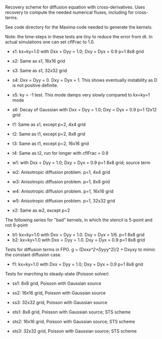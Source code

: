 Recovery scheme for diffusion equation with cross-derivatives. Uses
recovery to compute the needed numerical fluxes, including for
cross-terms.

See code directory for the Maxima code needed to generate the kernels.

Note: the time-steps in these tests are tiny to reduce the error from
dt. In actual simulations one can set cflFrac to 1.0.

- s1: kx=ky=1.0 with Dxx = Dyy = 1.0; Dxy = Dyx = 0.9 p=1 8x8 grid
- s2: Same as s1, 16x16 grid
- s3: Same as s1, 32x32 grid
- s4: Dxx = Dyy = 0. Dxy = Dyx = 1. This shows eventually instability
  as D is not positive definite.
- s5: ky = -1 test. This mode damps very slowly compared to kx=ky=1 mode
- s6: Decay of Gaussian with Dxx = Dyy = 1.0; Dxy = Dyx = 0.9 p=1 12x12 grid

- t1: Same as s1, except p=2, 4x4 grid
- t2: Same as t1, except p=2, 8x8 grid
- t3: Same as t1, except p=2, 16x16 grid
- t4: Same as t2, run for longer with cflFrac = 0.9

- w1: with Dxx = Dyy = 1.0; Dxy = Dyx = 0.9 p=1 8x8 grid; source term
- w2: Anisotropic diffusion problem. p=1, 4x4 grid
- w3: Anisotropic diffusion problem. p=1, 8x8 grid
- w4: Anisotropic diffusion problem. p=1, 16x16 grid
- w5: Anisotropic diffusion problem. p=1, 32x32 grid

- x2: Same as w2, except p=2

The following series for "bad" kernels, in which the stencil is
5-point and not 9-point

- b1: kx=ky=1.0 with Dxx = Dyy = 1.0. Dxy = Dyx = 1/6. p=1 8x8 grid
- b2: kx=ky=1.0 with Dxx = Dyy = 1.0. Dxy = Dyx = 0.9 p=1 8x8 grid

Tests for diffusion terms in FPO. g = (Dxx*x^2+Dyy*y^2)/2 + Dxy*x*y to
mimic the constant diffusion case.

- f1: kx=ky=1.0 with Dxx = Dyy = 1.0; Dxy = Dyx = 0.9 p=1 8x8 grid

Tests for marching to steady-state (Poisson solver)

- ss1: 8x8 grid, Poisson with Gaussian source
- ss2: 16x16 grid, Poisson with Gaussian source
- ss3: 32x32 grid, Poisson with Gaussian source

- sts1: 8x8 grid, Poisson with Gaussian source; STS scheme
- sts2: 16x16 grid, Poisson with Gaussian source; STS scheme
- sts3: 32x32 grid, Poisson with Gaussian source; STS scheme
